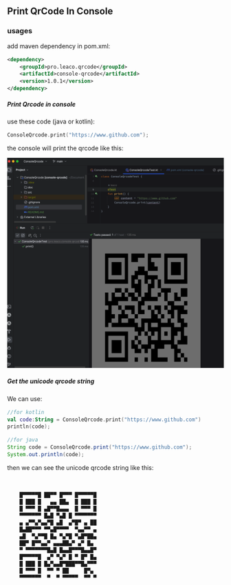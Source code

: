 ## Print QrCode In Console

### usages

add maven dependency in pom.xml:

```xml
<dependency>
    <groupId>pro.leaco.qrcode</groupId>
    <artifactId>console-qrcode</artifactId>
    <version>1.0.1</version>
</dependency>
```

##### Print Qrcode in console
use these code (java or kotlin):

```kotlin
ConsoleQrcode.print("https://www.github.com");
```

the console will print the qrcode like this:

![example](doc/sample.png)




##### Get the unicode qrcode string

We can use:
```kotlin
//for kotlin
val code:String = ConsoleQrcode.print("https://www.github.com")
println(code);
```
```java
//for java
String code = ConsoleQrcode.print("https://www.github.com");
System.out.println(code);
```
then we can see the unicode qrcode string like this:
```text
                                 
                                 
    █▀▀▀▀▀█ ██▀▀ █▀▀▀ █▀▀▀▀▀█    
    █ ███ █   ▄▄ ██▄  █ ███ █    
    █ ▀▀▀ █ ▄█▀▀█▄▄▄  █ ▀▀▀ █    
    ▀▀▀▀▀▀▀ █▄█ ▀▄█ █ ▀▀▀▀▀▀▀    
    ▄ ▄▀▀▄▀▄▄▀█ ▄█  ▄▀█▀ ▄ ██    
    █▄██▀▀▀ ▀▀▄█▀▀▀▀  ▀▄▄▀▀ ▄    
    ▄█  ▀▄▀▀█ █▄ ▀▄▀█ ▀▄█▀██▄    
    ██▀ █▀▀▄▄▀ ▄▄▄██▄▀ ▄▀ █▄     
    ▀ ▀▀▀▀▀▀▀█▄█ █▄▄█▀▀▀█▄▄█▀    
    █▀▀▀▀▀█  ▄▀ ▀▄▀ █ ▀ █▀ █▄    
    █ ███ █ █▄▀▄▄█▀███▀▀█▄▀▀▀    
    █ ▀▀▀ █  ▀▀ ▀ ██     █▀▄     
    ▀▀▀▀▀▀▀  ▀  ▀ ▀▀▀▀▀  ▀▀ ▀    
                                 
```